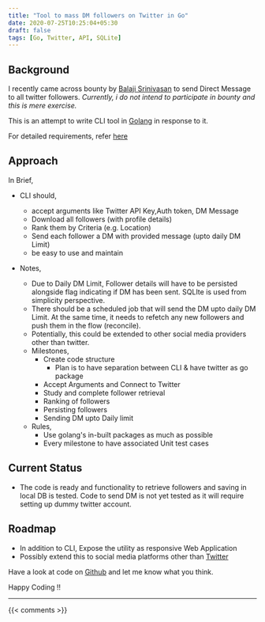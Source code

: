 ```yaml
---
title: "Tool to mass DM followers on Twitter in Go"
date: 2020-07-25T10:25:04+05:30
draft: false
tags: [Go, Twitter, API, SQLite]
---
```


## Background

I recently came across bounty by [Balaji Srinivasan](https://twitter.com/balajis/status/1271945241881268224?s=20) to send Direct Message to all twitter followers. *Currently, i do not intend to participate in bounty and this is mere exercise.*

This is an attempt to write CLI tool in [Golang](https://golang.org) in response to it.

For detailed requirements, refer [here](https://github.com/balajis/twitter-export)

## Approach

In Brief,

* CLI should,
    * accept arguments like Twitter API Key,Auth token, DM Message
    * Download all followers (with profile details)
    * Rank them by Criteria (e.g. Location)
    * Send each follower a DM with provided message (upto daily DM Limit)
    * be easy to use and maintain

* Notes,
    * Due to Daily DM Limit, Follower details will have to be persisted alongside flag indicating if DM has been sent. SQLIte is used from simplicity perspective.
    * There should be a scheduled job that will send the DM upto daily DM Limit. At the same time, it needs to refetch any new followers and push them in the flow (reconcile).
    * Potentially, this could be extended to other social media providers other than twitter.
    * Milestones,
        * Create code structure
            * Plan is to have separation between CLI & have twitter as go package
        * Accept Arguments and Connect to Twitter
        * Study and complete follower retrieval
        * Ranking of followers
        * Persisting followers
        * Sending DM upto Daily limit
    * Rules, 
        * Use golang's in-built packages as much as possible
        * Every milestone to have associated Unit test cases

## Current Status
    
* The code is ready and functionality to retrieve followers and saving in local DB is tested. Code to send DM is not yet tested as it will require setting up dummy twitter account.

## Roadmap

* In addition to CLI, Expose the utility as responsive Web Application
* Possibly extend this to social media platforms other than [Twitter](https://twitter.com)

Have a look at code on [Github](https://github.com/sachinsu/twitterexport) and let me know what you think.

Happy Coding !!

---

{{< comments >}}